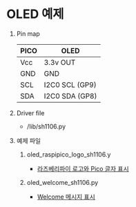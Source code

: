 # OLED 예제

1. Pin map

   PICO | OLED
   -----|-----
   Vcc | 3.3v OUT
   GND | GND
   SCL | I2C0 SCL (GP9)
   SDA | I2C0 SDA (GP8)

2. Driver file
   * /lib/sh1106.py

3. 예제 파일
   1. oled_raspipico_logo_sh1106.y

      * [라즈베리파이 로고와 Pico 글자 표시](images/oled_raspipico_logo_sh0116.jpg)

   2. oled_welcome_sh1106.py
      
      * [Welcome 메시지 표시](images/oled_welcome_sh0116.jpg)

